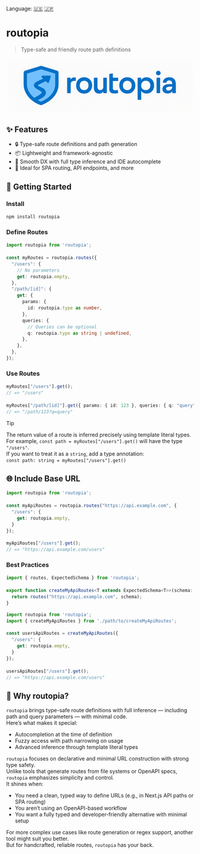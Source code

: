Language: [🇺🇸](./README.md) [🇯🇵](./README.ja.md)

# routopia

> Type-safe and friendly route path definitions

![routopia logo](./logo.png)

## ✨ Features

- 🔒 Type-safe route definitions and path generation
- 📦 Lightweight and framework-agnostic
- 🥰 Smooth DX with full type inference and IDE autocomplete
- 🔧 Ideal for SPA routing, API endpoints, and more

## 🚀 Getting Started

### Install

```bash
npm install routopia
```

### Define Routes

```ts
import routopia from 'routopia';

const myRoutes = routopia.routes({
  "/users": {
    // No parameters
    get: routopia.empty,
  },
  "/path/[id]": {
    get: {
      params: {
        id: routopia.type as number,
      },
      queries: {
        // Queries can be optional
        q: routopia.type as string | undefined,
      },
    },
  },
});
```

### Use Routes

```ts
myRoutes["/users"].get();
// => "/users"

myRoutes["/path/[id]"].get({ params: { id: 123 }, queries: { q: "query" } });
// => "/path/123?q=query"
```

> [!TIP]  
> The return value of a route is inferred precisely using template literal types.  
> For example, `const path = myRoutes["/users"].get()` will have the type `"/users"`.  
> If you want to treat it as a `string`, add a type annotation:  
> `const path: string = myRoutes["/users"].get()`

## 🌐 Include Base URL

```ts
import routopia from 'routopia';

const myApiRoutes = routopia.routes("https://api.example.com", {
  "/users": {
    get: routopia.empty,
  }
});

myApiRoutes["/users"].get();
// => "https://api.example.com/users"
```

### Best Practices

```ts
import { routes, ExpectedSchema } from 'routopia';

export function createMyApiRoutes<T extends ExpectedSchema<T>>(schema: T) {
  return routes("https://api.example.com", schema);
}
```

```ts
import routopia from 'routopia';
import { createMyApiRoutes } from './path/to/createMyApiRoutes';

const usersApiRoutes = createMyApiRoutes({
  "/users": {
    get: routopia.empty,
  }
});

usersApiRoutes["/users"].get();
// => "https://api.example.com/users"
```

## 📘 Why routopia?

`routopia` brings type-safe route definitions with full inference — including path and query parameters — with minimal code.  
Here’s what makes it special:

- Autocompletion at the time of definition
- Fuzzy access with path narrowing on usage
- Advanced inference through template literal types

`routopia` focuses on declarative and minimal URL construction with strong type safety.  
Unlike tools that generate routes from file systems or OpenAPI specs, `routopia` emphasizes simplicity and control.  
It shines when:

- You need a clean, typed way to define URLs (e.g., in Next.js API paths or SPA routing)
- You aren’t using an OpenAPI-based workflow
- You want a fully typed and developer-friendly alternative with minimal setup

For more complex use cases like route generation or regex support, another tool might suit you better.  
But for handcrafted, reliable routes, `routopia` has your back.
